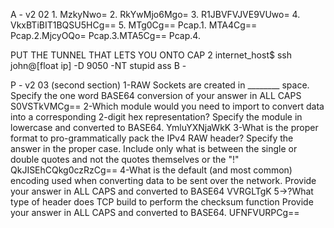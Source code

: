 A - v2 02 1. MzkyNwo=
          2. RkYwMjo6Mgo=
          3. R1JBVFVJVE9VUwo=
          4. VkxBTiBIT1BQSU5HCg==
          5. MTg0Cg==
          Pcap.1. MTA4Cg==
          Pcap.2.MjcyOQo=
          Pcap.3.MTA5Cg==
          Pcap.4.




PUT THE TUNNEL THAT LETS YOU ONTO CAP 2
internet_host$ ssh john@[float ip] -D 9050 -NT stupid ass
B - 




P - 
v2 03 (second section)
1-RAW Sockets are created in ________ space. Specify the one word BASE64 conversion of your answer in ALL CAPS
S0VSTkVMCg==
2-Which module would you need to import to convert data into a corresponding 2-digit hex representation?
Specify the module in lowercase and converted to BASE64.
YmluYXNjaWkK
3-What is the proper format to pro-grammatically pack the IPv4 RAW header?
Specify the answer in the proper case. Include only what is between the single or double quotes and not the quotes themselves or the "!"
QkJISEhCQkg0czRzCg==
4-What is the default (and most common) encoding used when converting data to be sent over the network.
Provide your answer in ALL CAPS and converted to BASE64
VVRGLTgK
5->?What type of header does TCP build to perform the checksum function
Provide your answer in ALL CAPS and converted to BASE64.
UFNFVURPCg==
